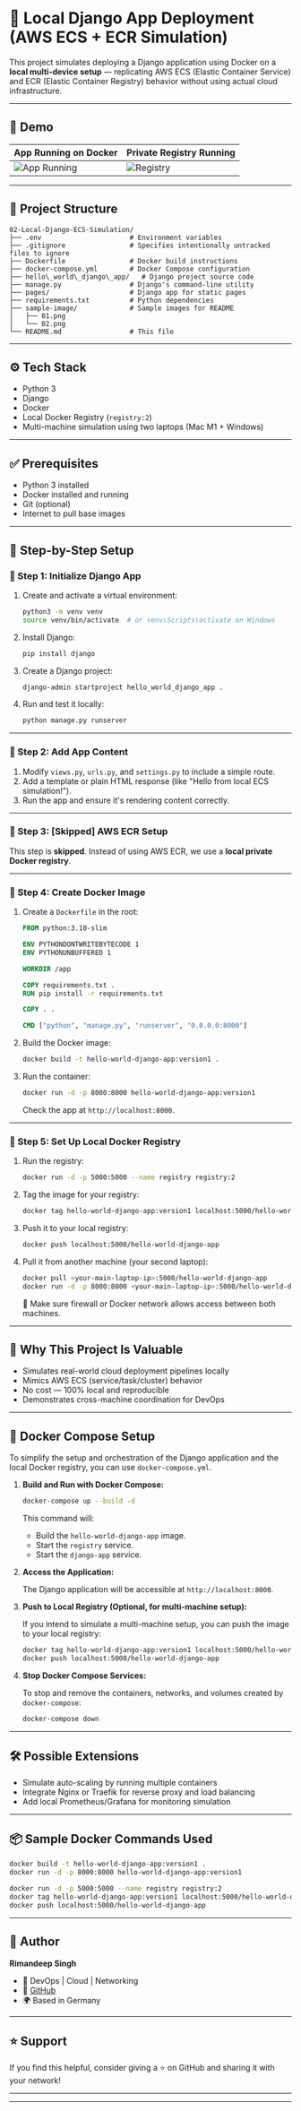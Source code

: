 # 🐳 Local Django App Deployment (AWS ECS + ECR Simulation)

This project simulates deploying a Django application using Docker on a **local multi-device setup** — replicating AWS ECS (Elastic Container Service) and ECR (Elastic Container Registry) behavior without using actual cloud infrastructure.

---

## 📸 Demo

| App Running on Docker | Private Registry Running |
|-----------------------|--------------------------|
| ![App Running](sample-image/01.png) | ![Registry](sample-image/02.png) |

---

## 📁 Project Structure

```
02-Local-Django-ECS-Simulation/
├── .env                      # Environment variables
├── .gitignore                # Specifies intentionally untracked files to ignore
├── Dockerfile                # Docker build instructions
├── docker-compose.yml        # Docker Compose configuration
├── hello\_world\_django\_app/   # Django project source code
├── manage.py                 # Django's command-line utility
├── pages/                    # Django app for static pages
├── requirements.txt          # Python dependencies
├── sample-image/             # Sample images for README
│   ├── 01.png
│   └── 02.png
└── README.md                 # This file
````

---

## ⚙️ Tech Stack

- Python 3
- Django
- Docker
- Local Docker Registry (`registry:2`)
- Multi-machine simulation using two laptops (Mac M1 + Windows)

---

## ✅ Prerequisites

- Python 3 installed
- Docker installed and running
- Git (optional)
- Internet to pull base images

---

## 🚀 Step-by-Step Setup

### 🔹 Step 1: Initialize Django App

1. Create and activate a virtual environment:

   ```bash
   python3 -m venv venv
   source venv/bin/activate  # or venv\Scripts\activate on Windows
   ````

2. Install Django:

   ```bash
   pip install django
   ```

3. Create a Django project:

   ```bash
   django-admin startproject hello_world_django_app .
   ```

4. Run and test it locally:

   ```bash
   python manage.py runserver
   ```

---

### 🔹 Step 2: Add App Content

1. Modify `views.py`, `urls.py`, and `settings.py` to include a simple route.
2. Add a template or plain HTML response (like "Hello from local ECS simulation!").
3. Run the app and ensure it's rendering content correctly.

---

### 🔹 Step 3: \[Skipped] AWS ECR Setup

This step is **skipped**. Instead of using AWS ECR, we use a **local private Docker registry**.

---

### 🔹 Step 4: Create Docker Image

1. Create a `Dockerfile` in the root:

   ```Dockerfile
   FROM python:3.10-slim

   ENV PYTHONDONTWRITEBYTECODE 1
   ENV PYTHONUNBUFFERED 1

   WORKDIR /app

   COPY requirements.txt .
   RUN pip install -r requirements.txt

   COPY . .

   CMD ["python", "manage.py", "runserver", "0.0.0.0:8000"]
   ```

2. Build the Docker image:

   ```bash
   docker build -t hello-world-django-app:version1 .
   ```

3. Run the container:

   ```bash
   docker run -d -p 8000:8000 hello-world-django-app:version1
   ```

   Check the app at `http://localhost:8000`.

---

### 🔹 Step 5: Set Up Local Docker Registry

1. Run the registry:

   ```bash
   docker run -d -p 5000:5000 --name registry registry:2
   ```

2. Tag the image for your registry:

   ```bash
   docker tag hello-world-django-app:version1 localhost:5000/hello-world-django-app
   ```

3. Push it to your local registry:

   ```bash
   docker push localhost:5000/hello-world-django-app
   ```

4. Pull it from another machine (your second laptop):

   ```bash
   docker pull <your-main-laptop-ip>:5000/hello-world-django-app
   docker run -d -p 8000:8000 <your-main-laptop-ip>:5000/hello-world-django-app
   ```

   🔐 Make sure firewall or Docker network allows access between both machines.

---

## 🧠 Why This Project Is Valuable

* Simulates real-world cloud deployment pipelines locally
* Mimics AWS ECS (service/task/cluster) behavior
* No cost — 100% local and reproducible
* Demonstrates cross-machine coordination for DevOps

---

## 🚀 Docker Compose Setup

To simplify the setup and orchestration of the Django application and the local Docker registry, you can use `docker-compose.yml`.

1.  **Build and Run with Docker Compose:**

    ```bash
    docker-compose up --build -d
    ```

    This command will:
    *   Build the `hello-world-django-app` image.
    *   Start the `registry` service.
    *   Start the `django-app` service.

2.  **Access the Application:**

    The Django application will be accessible at `http://localhost:8000`.

3.  **Push to Local Registry (Optional, for multi-machine setup):**

    If you intend to simulate a multi-machine setup, you can push the image to your local registry:

    ```bash
    docker tag hello-world-django-app:version1 localhost:5000/hello-world-django-app
    docker push localhost:5000/hello-world-django-app
    ```

4.  **Stop Docker Compose Services:**

    To stop and remove the containers, networks, and volumes created by `docker-compose`:

    ```bash
    docker-compose down
    ```

---

## 🛠️ Possible Extensions

* Simulate auto-scaling by running multiple containers
* Integrate Nginx or Traefik for reverse proxy and load balancing
* Add local Prometheus/Grafana for monitoring simulation

---

## 📦 Sample Docker Commands Used

```bash
docker build -t hello-world-django-app:version1 .
docker run -d -p 8000:8000 hello-world-django-app:version1

docker run -d -p 5000:5000 --name registry registry:2
docker tag hello-world-django-app:version1 localhost:5000/hello-world-django-app
docker push localhost:5000/hello-world-django-app
```

---

## 🤝 Author

**Rimandeep Singh**

* 💼 DevOps | Cloud | Networking
* 🔗 [GitHub](https://github.com/rimansingh)
* 🌍 Based in Germany

---

## ⭐ Support

If you find this helpful, consider giving a ⭐ on GitHub and sharing it with your network!

---

---